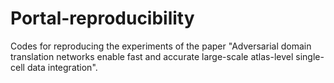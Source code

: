 # Portal-reproducibility
Codes for reproducing the experiments of the paper "Adversarial domain translation networks enable fast and accurate large-scale atlas-level single-cell data integration".
